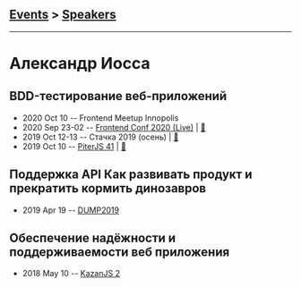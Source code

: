 ## [Events](../README.md) > [Speakers](../speakers.md)
---

# Александр Иосса

## BDD-тестирование веб-приложений
- 2020 Oct 10 -- Frontend Meetup Innopolis    
- 2020 Sep 23-02 -- [Frontend Conf 2020 (Live)](https://www.youtube.com/watch?v=PPcap1aPD3c)  | [:notebook:](https://drive.google.com/file/d/1_Xt5ZI8lMEzqibql0qB9O8pjS1PIXVxd/view)  
- 2019 Oct 12-13 -- Стачка 2019 (осень)  | [:notebook:](https://nastachku.ru/images/companies/1/archives_presentation/inno_2019/frontend/Iossa.pptx)  
- 2019 Oct 10 -- [PiterJS 41](https://youtu.be/J0RLSBGorMY?t=3647)  | [:notebook:](https://github.com/piterjs/slides/blob/master/meetup=41/speech=bdd-e2e.pdf)  
## Поддержка API Как развивать продукт и прекратить кормить динозавров
- 2019 Apr 19 -- [DUMP2019](https://www.youtube.com/watch?v=5tQyvZAoI-E)    
## Обеспечение надёжности и поддерживаемости веб приложения
- 2018 May 10 -- [KazanJS 2](https://youtu.be/rxH6PVZYY4E)    

